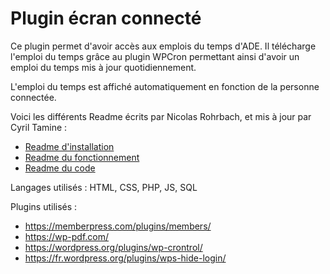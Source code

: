 # Plugin écran connecté

Ce plugin permet d'avoir accès aux emplois du temps d'ADE. Il télécharge l'emploi du temps grâce au plugin WPCron permettant ainsi d'avoir un emploi du temps mis à jour quotidiennement.

L'emploi du temps est affiché automatiquement en fonction de la personne connectée.

Voici les différents Readme écrits par Nicolas Rohrbach, et mis à jour par Cyril Tamine :
- [Readme d'installation](ReadMeInstallationEcran.md)
- [Readme du fonctionnement](ReadMeEcranConnecte.md)  
- [Readme du code](ReadMeCodeEcran.md)

Langages utilisés : HTML, CSS, PHP, JS, SQL

Plugins utilisés :
- https://memberpress.com/plugins/members/
- https://wp-pdf.com/
- https://wordpress.org/plugins/wp-crontrol/
- https://fr.wordpress.org/plugins/wps-hide-login/